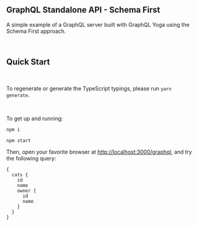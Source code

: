 ## GraphQL Standalone API - Schema First
A simple example of a GraphQL server built with GraphQL Yoga using the Schema First approach.


<p>&nbsp;</p>

## Quick Start

<br/>

To regenerate or generate the TypeScript typings, please run `yarn generate`.


<br/>


To get up and running:

```sh
npm i

npm start
```

Then, open your favorite browser at [http://localhost:3000/graphql](http://localhost:3000/graphql), and try the following query:

```gql
{
  cats {
    id
    name
    owner {
      id
      name
    }
  }
}
```
